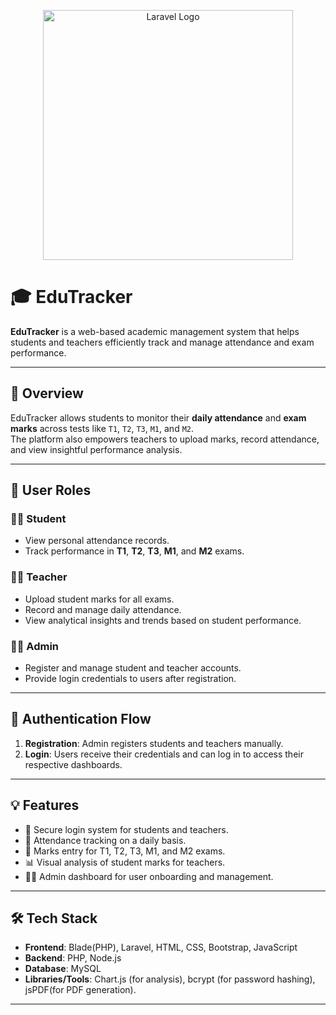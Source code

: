 <p align="center"><a href="https://laravel.com" target="_blank"><img src="https://raw.githubusercontent.com/laravel/art/master/logo-lockup/5%20SVG/2%20CMYK/1%20Full%20Color/laravel-logolockup-cmyk-red.svg" width="400" alt="Laravel Logo"></a></p>


# 🎓 EduTracker

**EduTracker** is a web-based academic management system that helps students and teachers efficiently track and manage attendance and exam performance.

---

## 📌 Overview

EduTracker allows students to monitor their **daily attendance** and **exam marks** across tests like `T1`, `T2`, `T3`, `M1`, and `M2`.  
The platform also empowers teachers to upload marks, record attendance, and view insightful performance analysis.

---

## 👥 User Roles

### 🧑‍🎓 Student
- View personal attendance records.
- Track performance in **T1**, **T2**, **T3**, **M1**, and **M2** exams.

### 👨‍🏫 Teacher
- Upload student marks for all exams.
- Record and manage daily attendance.
- View analytical insights and trends based on student performance.

### 👨‍💼 Admin
- Register and manage student and teacher accounts.
- Provide login credentials to users after registration.

---

## 🔐 Authentication Flow

1. **Registration**: Admin registers students and teachers manually.
2. **Login**: Users receive their credentials and can log in to access their respective dashboards.

---

## 💡 Features

- 🔐 Secure login system for students and teachers.
- 📅 Attendance tracking on a daily basis.
- 📝 Marks entry for T1, T2, T3, M1, and M2 exams.
- 📊 Visual analysis of student marks for teachers.
- 👨‍💼 Admin dashboard for user onboarding and management.

---

## 🛠️ Tech Stack

- **Frontend**: Blade(PHP), Laravel, HTML, CSS, Bootstrap, JavaScript
- **Backend**: PHP, Node.js
- **Database**:  MySQL
- **Libraries/Tools**: Chart.js (for analysis), bcrypt (for password hashing), jsPDF(for PDF generation).

---
